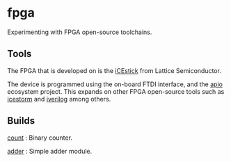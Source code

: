 # fpga
Experimenting with FPGA open-source toolchains.

## Tools

The FPGA that is developed on is the [iCEstick](www.latticesemi.com/icestick)
from Lattice Semiconductor.

The device is programmed using the on-board FTDI interface, and the
[apio](https://github.com/FPGAwars/apio) ecosystem project. This expands on
other FPGA open-source tools such as
[icestorm](http://www.clifford.at/icestorm/) and
[iverilog](http://iverilog.icarus.com/) among others.

## Builds

[count](./count/) : Binary counter.

[adder](./adder/) : Simple adder module.
